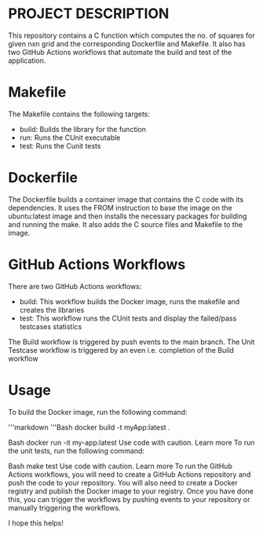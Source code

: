 # PROJECT DESCRIPTION
This repository contains a C function which computes the no. of squares for given nxn grid and the corresponding Dockerfile and Makefile.
It also has two GitHub Actions workflows that automate the build and test of the application.

# Makefile
The Makefile contains the following targets:

- build: Builds the library for the function
- run: Runs the CUnit executable
- test: Runs the Cunit tests

# Dockerfile
The Dockerfile builds a container image that contains the C code with its dependencies. It uses the FROM instruction to base the image on the ubuntu:latest image and then installs the necessary packages for building and running the make. It also adds the C source files and Makefile to the image.

# GitHub Actions Workflows
There are two GitHub Actions workflows:

- build: This workflow builds the Docker image, runs the makefile and creates the libraries
- test: This workflow runs the CUnit tests and display the failed/pass testcases statistics

The Build workflow is triggered by push events to the main branch. 
The Unit Testcase workflow is triggered by an even i.e. completion of the Build workflow

# Usage
To build the Docker image, run the following command:

'''markdown
'''Bash
docker build -t myApp:latest .

Bash
docker run -it my-app:latest
Use code with caution. Learn more
To run the unit tests, run the following command:

Bash
make test
Use code with caution. Learn more
To run the GitHub Actions workflows, you will need to create a GitHub Actions repository and push the code to your repository. You will also need to create a Docker registry and publish the Docker image to your registry. Once you have done this, you can trigger the workflows by pushing events to your repository or manually triggering the workflows.

I hope this helps!
